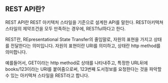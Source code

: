 ## REST API란?
REST API란 REST 아키텍처 스타일을 기준으로 설계한 API를 말한다. REST아키텍쳐 스타일의 제약조건을 모두 만족하는 경우에, RESTful하다고 한다.

REST란, REpresentational  State Transfer의 줄임말로, 자원의 표현을 가지고 상태를 전달한다는 의미입니다.
자원의 표현이란 URI를 의미하고, 상태란 http method를 의미합니다.

예를들어서, GET이라는 http method로 상태를 나타내주고, 특정한 URL뒤에 books/123이라는 URI를 붙여줌으로써, 123번째 도서정보를 요청한다는 것을 파악할 수 있는 아키텍쳐 스타일을 REST라고 합니다.

